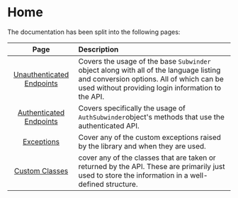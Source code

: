 # Home

The documentation has been split into the following pages:

| Page | Description |
| :---: | :--- |
| [Unauthenticated Endpoints](https://github.com/LovecraftianHorror/subwinder/wiki/Unauthenticated-Endpoints) | Covers the usage of the base `Subwinder` object along with all of the language listing and conversion options. All of which can be used without providing login information to the API. |
| [Authenticated Endpoints](https://github.com/LovecraftianHorror/subwinder/wiki/Authenticated-Endpoints) | Covers specifically the usage of `AuthSubwinder`object's methods that use the authenticated API. |
| [Exceptions](https://github.com/LovecraftianHorror/subwinder/wiki/Exceptions) | Cover any of the custom exceptions raised by the library and when they are used. |
| [Custom Classes](https://github.com/LovecraftianHorror/subwinder/wiki/Custom-Classes) |  cover any of the classes that are taken or returned by the API. These are primarily just used to store the information in a well-defined structure. |
